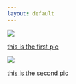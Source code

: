 ```yaml
---
layout: default
---
```


<div class="preview-panel">
	<a href="/Edweb/2015/10/10/Bayamon,-Valencia/">
		<img class="preview-images" src="/Edweb/Propiedades/venta/BAYAMON-VALENCIA/ba3.jpg">
		<p>this is the first pic</p>
	</a>
</div>
<div class="preview-panel">
	<a href="/Edweb/2015/10/23/Palacios-Bayamon/">
		<img  class="preview-images" src="/Edweb/Propiedades/venta/Palacios- Bayamon/9.JPG">
		<p>this is the second pic</p>
	</a>
</div>

